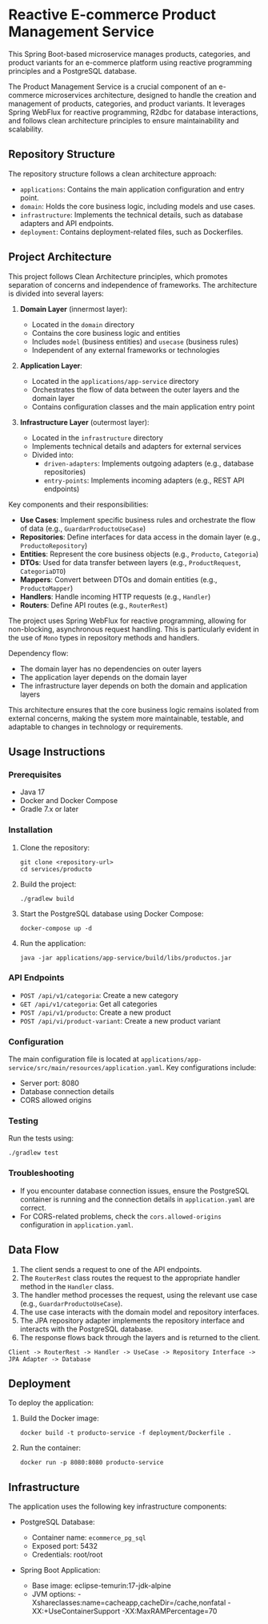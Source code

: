# Reactive E-commerce Product Management Service

This Spring Boot-based microservice manages products, categories, and product variants for an e-commerce platform using reactive programming principles and a PostgreSQL database.

The Product Management Service is a crucial component of an e-commerce microservices architecture, designed to handle the creation and management of products, categories, and product variants. It leverages Spring WebFlux for reactive programming, R2dbc for database interactions, and follows clean architecture principles to ensure maintainability and scalability.

## Repository Structure

The repository structure follows a clean architecture approach:

- `applications`: Contains the main application configuration and entry point.
- `domain`: Holds the core business logic, including models and use cases.
- `infrastructure`: Implements the technical details, such as database adapters and API endpoints.
- `deployment`: Contains deployment-related files, such as Dockerfiles.

## Project Architecture

This project follows Clean Architecture principles, which promotes separation of concerns and independence of frameworks. The architecture is divided into several layers:

1. **Domain Layer** (innermost layer):
   - Located in the `domain` directory
   - Contains the core business logic and entities
   - Includes `model` (business entities) and `usecase` (business rules)
   - Independent of any external frameworks or technologies

2. **Application Layer**:
   - Located in the `applications/app-service` directory
   - Orchestrates the flow of data between the outer layers and the domain layer
   - Contains configuration classes and the main application entry point

3. **Infrastructure Layer** (outermost layer):
   - Located in the `infrastructure` directory
   - Implements technical details and adapters for external services
   - Divided into:
     - `driven-adapters`: Implements outgoing adapters (e.g., database repositories)
     - `entry-points`: Implements incoming adapters (e.g., REST API endpoints)

Key components and their responsibilities:

- **Use Cases**: Implement specific business rules and orchestrate the flow of data (e.g., `GuardarProductoUseCase`)
- **Repositories**: Define interfaces for data access in the domain layer (e.g., `ProductoRepository`)
- **Entities**: Represent the core business objects (e.g., `Producto`, `Categoria`)
- **DTOs**: Used for data transfer between layers (e.g., `ProductRequest`, `CategoriaDTO`)
- **Mappers**: Convert between DTOs and domain entities (e.g., `ProductoMapper`)
- **Handlers**: Handle incoming HTTP requests (e.g., `Handler`)
- **Routers**: Define API routes (e.g., `RouterRest`)

The project uses Spring WebFlux for reactive programming, allowing for non-blocking, asynchronous request handling. This is particularly evident in the use of `Mono` types in repository methods and handlers.

Dependency flow:

- The domain layer has no dependencies on outer layers
- The application layer depends on the domain layer
- The infrastructure layer depends on both the domain and application layers

This architecture ensures that the core business logic remains isolated from external concerns, making the system more maintainable, testable, and adaptable to changes in technology or requirements.

## Usage Instructions

### Prerequisites

- Java 17
- Docker and Docker Compose
- Gradle 7.x or later

### Installation

1. Clone the repository:
   ```
   git clone <repository-url>
   cd services/producto
   ```

2. Build the project:
   ```
   ./gradlew build
   ```

3. Start the PostgreSQL database using Docker Compose:
   ```
   docker-compose up -d
   ```

4. Run the application:
   ```
   java -jar applications/app-service/build/libs/productos.jar
   ```

### API Endpoints

- `POST /api/v1/categoria`: Create a new category
- `GET /api/v1/categoria`: Get all categories
- `POST /api/v1/producto`: Create a new product
- `POST /api/vi/product-variant`: Create a new product variant

### Configuration

The main configuration file is located at `applications/app-service/src/main/resources/application.yaml`. Key configurations include:

- Server port: 8080
- Database connection details
- CORS allowed origins

### Testing

Run the tests using:

```
./gradlew test
```

### Troubleshooting

- If you encounter database connection issues, ensure the PostgreSQL container is running and the connection details in `application.yaml` are correct.
- For CORS-related problems, check the `cors.allowed-origins` configuration in `application.yaml`.

## Data Flow

1. The client sends a request to one of the API endpoints.
2. The `RouterRest` class routes the request to the appropriate handler method in the `Handler` class.
3. The handler method processes the request, using the relevant use case (e.g., `GuardarProductoUseCase`).
4. The use case interacts with the domain model and repository interfaces.
5. The JPA repository adapter implements the repository interface and interacts with the PostgreSQL database.
6. The response flows back through the layers and is returned to the client.

```
Client -> RouterRest -> Handler -> UseCase -> Repository Interface -> JPA Adapter -> Database
```

## Deployment

To deploy the application:

1. Build the Docker image:
   ```
   docker build -t producto-service -f deployment/Dockerfile .
   ```

2. Run the container:
   ```
   docker run -p 8080:8080 producto-service
   ```

## Infrastructure

The application uses the following key infrastructure components:

- PostgreSQL Database:
  - Container name: `ecommerce_pg_sql`
  - Exposed port: 5432
  - Credentials: root/root

- Spring Boot Application:
  - Base image: eclipse-temurin:17-jdk-alpine
  - JVM options: -Xshareclasses:name=cacheapp,cacheDir=/cache,nonfatal -XX:+UseContainerSupport -XX:MaxRAMPercentage=70